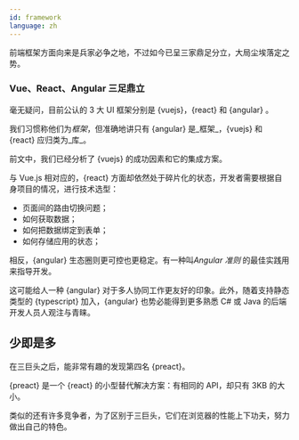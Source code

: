 ```yaml
---
id: framework  
language: zh
---
```


前端框架方面向来是兵家必争之地，不过如今已呈三家鼎足分立，大局尘埃落定之势。

### Vue、React、Angular 三足鼎立

毫无疑问，目前公认的 3 大 UI 框架分别是 {vuejs}，{react} 和 {angular} 。

我们习惯称他们为*框架*，但准确地讲只有 {angular} 是_框架_，{vuejs} 和 {react} 应归类为_库_。

前文中，我们已经分析了 {vuejs} 的成功因素和它的集成方案。

与 Vue.js 相对应的，{react} 方面却依然处于碎片化的状态，开发者需要根据自身项目的情况，进行技术选型：

* 页面间的路由切换问题；
* 如何获取数据；
* 如何把数据绑定到表单；
* 如何存储应用的状态；

相反，{angular} 生态圈则更可控也更稳定。有一种叫*Angular 准则* 的最佳实践用来指导开发。

这可能给人一种 {angular} 对于多人协同工作更友好的印象。此外，随着支持静态类型的 {typescript} 加入，{angular} 也势必能得到更多熟悉 C# 或 Java 的后端开发人员人观注与青睐。

## 少即是多

在三巨头之后，能非常有趣的发现第四名 {preact}。

{preact} 是一个 {react} 的小型替代解决方案：有相同的 API，却只有 3KB 的大小。

类似的还有许多竞争者，为了区别于三巨头，它们在浏览器的性能上下功夫，努力做出自己的特色。

